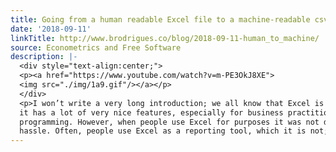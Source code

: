 ```yaml
---
title: Going from a human readable Excel file to a machine-readable csv with {tidyxl}
date: '2018-09-11'
linkTitle: http://www.brodrigues.co/blog/2018-09-11-human_to_machine/
source: Econometrics and Free Software
description: |-
  <div style="text-align:center;">
  <p><a href="https://www.youtube.com/watch?v=m-PE3OkJ8XE">
  <img src="./img/1a9.gif"/></a></p>
  </div>
  <p>I won’t write a very long introduction; we all know that Excel is ubiquitous in business, and that
  it has a lot of very nice features, especially for business practitioners that do not know any
  programming. However, when people use Excel for purposes it was not designed for, it can be a
  hassle. Often, people use Excel as a reporting tool, which it is not; they c
---
```

